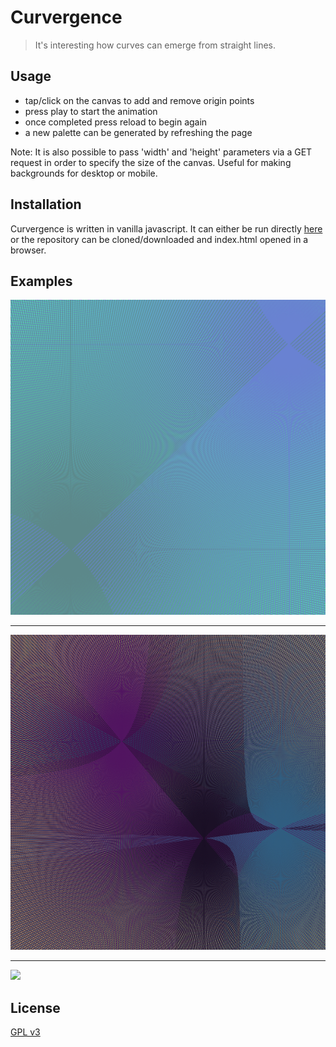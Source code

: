 # Curvergence

> It's interesting how curves can emerge from straight lines.

## Usage

- tap/click on the canvas to add and remove origin points
- press play to start the animation
- once completed press reload to begin again
- a new palette can be generated by refreshing the page

Note: It is also possible to pass 'width' and 'height' parameters via a GET request in order to specify the size of the canvas. Useful for making backgrounds for desktop or mobile.

## Installation

Curvergence is written in vanilla javascript. It can either be run directly [here](madacoo.github.io/curvergence) or the repository can be cloned/downloaded and index.html opened in a browser.

## Examples

![](examples/example1.png)

---

![](examples/example2.png)

---

![](examples/example3.png)

## License

[GPL v3](LICENSE)

